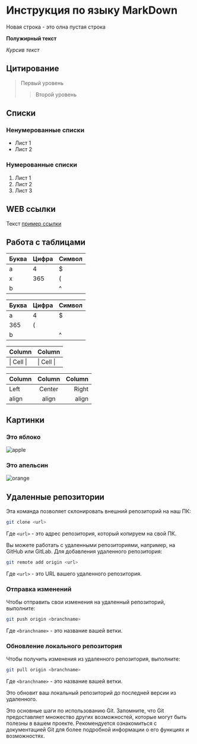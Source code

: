 # Инструкция по языку MarkDown

Новая строка - это олна пустая строка

**Полужирный текст**

*Курсив текст*

## Цитирование
> Первый уровень
>> Второй уровень

## Списки
### Ненумерованные списки
* Лист 1
* Лист 2
### Нумерованные списки
1. Лист 1
2. Лист 2
3. Лист 3

## WEB ссылки
Текст [пример ссылки](http.example.com "Всплывающая подсказка")

## Работа с таблицами

Буква | Цифра | Символ
------ | ------|----------
a      | 4     | $
x      | 365    | (
b      |       | ^  

Буква|Цифра|Символ
---|---|---
a|4|$
 |365|(
b| |^  

Column | Column
------ | ------
\| Cell \|| \| Cell \|  


Column | Column | Column
:----- | :----: | -----:
Left   | Center | Right
align  | align  | align

## Картинки

### Это яблоко

![apple](apple.jpg)

### Это апельсин

![orange](orange.png)

## Удаленные репозитории
Эта команда позволяет склонировать внешний репозиторий на наш ПК:
```sh
git clone <url>
```
Где `<url>` - это адрес репозитория, который копируем на свой ПК.

Вы можете работать с удаленными репозиториями, например, на GitHub или GitLab. Для добавления удаленного репозитория:
```sh
git remote add origin <url>
```
Где `<url>` - это URL вашего удаленного репозитория.

### Отправка изменений
Чтобы отправить свои изменения на удаленный репозиторий, выполните:
```sh
git push origin <branchname>
```
Где `<branchname>` - это название вашей ветки.

### Обновление локального репозитория
Чтобы получить изменения из удаленного репозитория, выполните:
```sh
git pull origin <branchname>
```
Где `<branchname>` - это название вашей ветки.

Это обновит ваш локальный репозиторий до последней версии из удаленного.

Это основные шаги по использованию Git. Запомните, что Git предоставляет множество других возможностей, которые могут быть полезны в вашем проекте. Рекомендуется ознакомиться с документацией Git для более подробной информации о его функциях и возможностях.